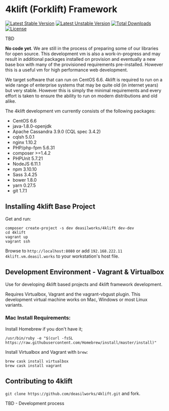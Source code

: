 4klift (Forklift) Framework
===========================

[![Latest Stable Version](https://poser.pugx.org/deasilworks/4klift/v/stable)](https://packagist.org/packages/deasilworks/4klift)
[![Latest Unstable Version](https://poser.pugx.org/deasilworks/4klift/v/unstable)](https://packagist.org/packages/deasilworks/4klift)
[![Total Downloads](https://poser.pugx.org/deasilworks/4klift/downloads)](https://packagist.org/packages/deasilworks/4klift)
[![License](https://poser.pugx.org/deasilworks/4klift/license)](https://packagist.org/packages/deasilworks/4klift)

TBD

**No code yet**. We are still in the process of preparing some of our libraries for open source. This development vm is also a work-in-progress and may result in additional packages installed on provision and eventually a new base box with many of the provisioned requirements pre-installed. However this is a useful vm for high performance web development.

We target software that can run on CentOS 6.6. 4klift is required to run on a wide range of enterprise systems that may be quite old (in internet years) but very stable. However this is simply the minimal requirements and every effort is taken to ensure the ability to run on modern distributions and old alike.

The 4klift development vm currently consists of the following packages:

  - CentOS 6.6
  - java-1.8.0-openjdk
  - Apache Cassandra 3.9.0 (CQL spec 3.4.2)
  - cqlsh 5.0.1
  - nginx 1.10.2
  - PHP/php-fpm 5.6.31
  - composer >=1.4.2
  - PHPUnit 5.7.21
  - NodeJS 6.11.1
  - npm 3.10.10
  - Sass 3.4.25
  - bower 1.8.0
  - yarn 0.27.5
  - git 1.7.1


## Installing 4klift Base Project


Get and run:

    composer create-project -s dev deasilworks/4klift dev-dev
    cd 4klift
    vagrant up
    vagrant ssh
    
Browse to `http://localhost:8080` or add `192.168.222.11 4klift.vm.deasil.works` to your workstation's host file.

## Development Environment - Vagrant & Virtualbox

Use for developing 4klift based projects and 4klift framework development.

Requires Virtualbox, Vagrant and the vagrant-vbgust plugin. This development
virtual machine works on Mac, Windows or most Linux variants. 

### Mac Install Requirements:

Install Homebrew if you don't have it;

    /usr/bin/ruby -e "$(curl -fsSL https://raw.githubusercontent.com/Homebrew/install/master/install)"

Install Virtualbox and Vagrant with `brew`:

    brew cask install virtualbox
    brew cask install vagrant

## Contributing to 4klift

`git clone https://github.com/deasilworks/4klift.git` and fork.

TBD - Development process
    


    
